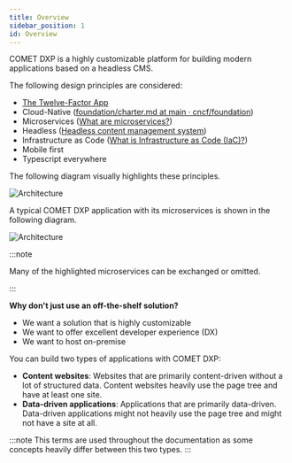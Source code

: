 ```yaml
---
title: Overview
sidebar_position: 1
id: Overview
---
```


COMET DXP is a highly customizable platform for building modern applications based on a headless CMS.

The following design principles are considered:

-   [The Twelve-Factor App](https://12factor.net/)
-   Cloud-Native ([foundation/charter.md at main · cncf/foundation](https://github.com/cncf/foundation/blob/main/charter.md#1-mission-of-the-cloud-native-computing-foundation))
-   Microservices ([What are microservices?](https://microservices.io/))
-   Headless ([Headless content management system](https://en.wikipedia.org/wiki/Headless_content_management_system))
-   Infrastructure as Code ([What is Infrastructure as Code (IaC)?](https://www.redhat.com/en/topics/automation/what-is-infrastructure-as-code-iac))
-   Mobile first
-   Typescript everywhere

The following diagram visually highlights these principles.

![Architecture](images/application-baseline.jpg)

A typical COMET DXP application with its microservices is shown in the following diagram.

![Architecture](images/architecture.jpg)

:::note

Many of the highlighted microservices can be exchanged or omitted.

:::

**Why don't just use an off-the-shelf solution?**

-   We want a solution that is highly customizable
-   We want to offer excellent developer experience (DX)
-   We want to host on-premise

You can build two types of applications with COMET DXP:

-   **Content websites**: Websites that are primarily content-driven without a lot of structured data. Content websites heavily use the page tree and have at least one site.
-   **Data-driven applications**: Applications that are primarily data-driven. Data-driven applications might not heavily use the page tree and might not have a site at all.

:::note
This terms are used throughout the documentation as some concepts heavily differ between this two types.
:::
